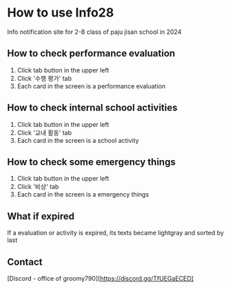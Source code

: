 # How to use Info28

Info notification site for 2-8 class of paju jisan school in 2024

## How to check performance evaluation

1. Click tab button in the upper left
2. Click '수행 평가' tab
3. Each card in the screen is a performance evaluation

## How to check internal school activities

1. Click tab button in the upper left
2. Click '교내 활동' tab
3. Each card in the screen is a school activity

## How to check some emergency things

1. Click tab button in the upper left
2. Click '비상' tab
3. Each card in the screen is a emergency things

## What if expired

If a evaluation or activity is expired, its texts became lightgray and
sorted by last

## Contact

[Discord - office of groomy790][https://discord.gg/TfUEGaECED]
